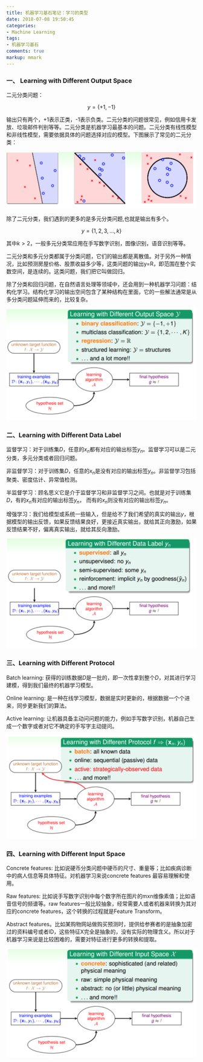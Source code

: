 ```yaml
---
title: 机器学习基石笔记：学习的类型
date: 2018-07-08 19:50:45
categories:
- Machine Learning
tags:
- 机器学习基石
comments: true
markup: mmark
---
```


### 一、 Learning with Different Output Space

二元分类问题：

$$
y=\{+1, -1\}
$$

输出只有两个，+1表示正类，-1表示负类。二元分类的问题很常见，例如信用卡发放、垃圾邮件判别等等。二元分类是机器学习最基本的问题。二元分类有线性模型和非线性模型，需要依据具体的问题选择对应的模型。下图展示了常见的二元分类：

<!--more-->

![](/images/machine_learning_foundations/types_of_learning_01.png)

除了二元分类，我们遇到的更多的是多元分类问题,也就是输出有多个。

$$
y=\{1, 2, 3, ..., k\}
$$

其中$k>2$，一般多元分类常应用在手写数字识别，图像识别，语音识别等等。

二元分类和多元分类都属于分类问题，它们的输出都是离散值。对于另外一种情况，比如预测房屋价格、股票收益多少等，这类问题的输出y=R，即范围在整个实数空间，是连续的。这类问题，我们把它叫做回归。

除了分类和回归问题，在自然语言处理等领域中，还会用到一种机器学习问题：结构化学习。结构化学习的输出空间包含了某种结构在里面，它的一些解法通常是从多分类问题延伸而来的，比较复杂。

![](/images/machine_learning_foundations/types_of_learning_02.png)


### 二、Learning with Different Data Label

监督学习：对于训练集$D$，任意的$x_n$都有对应的输出标签$y_n$。监督学习可以是二元分类，多元分类或者回归问题。

非监督学习：对于训练集$D$，任意的$x_n$是没有对应的输出标签$y_n$。非监督学习包括聚类、密度估计、异常值检测。

半监督学习：顾名思义它是介于监督学习和非监督学习之间。也就是对于训练集$D$，有的$x_n$有对应的输出标签$y_n$， 而有的$x_n$则没有对应的输出标签$y_n$。

增强学习：我们给模型或系统一些输入，但是给不了我们希望的真实的输出$y$，根据模型的输出反馈，如果反馈结果良好，更接近真实输出，就给其正向激励，如果反馈结果不好，偏离真实输出，就给其反向激励。

![](/images/machine_learning_foundations/types_of_learning_03.png)

### 三、Learning with Different Protocol

Batch learning: 获得的训练数据$D$是一批的，即一次性拿到整个$D$，对其进行学习建模，得到我们最终的机器学习模型。

Online learning: 是一种在线学习模型，数据是实时更新的，根据数据一个个进来，同步更新我们的算法。

Active learning: 让机器具备主动问问题的能力，例如手写数字识别，机器自己生成一个数字或者对它不确定的手写字主动提问。

![](/images/machine_learning_foundations/types_of_learning_04.png)

### 四、Learning with Different Input Space

Concrete features: 比如说硬币分类问题中硬币的尺寸、重量等；比如疾病诊断中的病人信息等具体特征。对机器学习来说concrete features 最容易理解和使用。

Raw features: 比如说手写数字识别中每个数字所在图片的mxn维像素值；比如语音信号的频谱等。raw features一般比较抽象，经常需要人或者机器来转换为其对应的concrete features，这个转换的过程就是Feature Transform。

Abstract features。比如某购物网站做购买预测时，提供给参赛者的是抽象加密过的资料编号或者ID，这些特征X完全是抽象的，没有实际的物理含义。所以对于机器学习来说是比较困难的，需要对特征进行更多的转换和提取。

![](/images/machine_learning_foundations/types_of_learning_05.png)